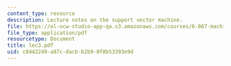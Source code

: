 ```yaml
---
content_type: resource
description: Lecture notes on the support vector machine.
file: https://ol-ocw-studio-app-qa.s3.amazonaws.com/courses/6-867-machine-learning-fall-2006/c8442240a87cdacbb2b90f8b53393e9d_lec3.pdf
file_type: application/pdf
resourcetype: Document
title: lec3.pdf
uid: c8442240-a87c-dacb-b2b9-0f8b53393e9d
---
```


